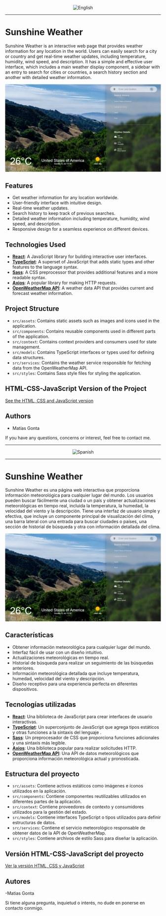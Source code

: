 <p align="center">
  <img src="https://upload.wikimedia.org/wikipedia/en/thumb/a/ae/Flag_of_the_United_Kingdom.svg/2560px-Flag_of_the_United_Kingdom.svg.png" alt="English" width="100px" />
</p>

---

# Sunshine Weather

Sunshine Weather is an interactive web page that provides weather information for any location in the world. Users can easily search for a city or country and get real-time weather updates, including temperature, humidity, wind speed, and description. It has a simple and effective user interface, which includes a main weather display component, a sidebar with an entry to search for cities or countries, a search history section and another with detailed weather information.

![Sunshine-Weather!](./sunshine-weather-screenshot.png)

## Features

- Get weather information for any location worldwide.
- User-friendly interface with intuitive design.
- Real-time weather updates.
- Search history to keep track of previous searches.
- Detailed weather information including temperature, humidity, wind speed, and description.
- Responsive design for a seamless experience on different devices.

## Technologies Used

- <a href="https://react.dev/" target="_blank">**React**</a>: A JavaScript library for building interactive user interfaces.
- <a href="https://www.typescriptlang.org/docs/" target="_blank">**TypeScript**</a>: A superset of JavaScript that adds static types and other features to the language syntax.
- <a href="https://sass-lang.com/documentation/" target="_blank">**Sass**</a>: A CSS preprocessor that provides additional features and a more readable syntax.
- <a href="https://axios-http.com/" target="_blank">**Axios**</a>: A popular library for making HTTP requests.
- <a href="https://openweathermap.org/api" target="_blank">**OpenWeatherMap API**</a>: A weather data API that provides current and forecast weather information.

## Project Structure

- `src/assets`: Contains static assets such as images and icons used in the application.
- `src/components`: Contains reusable components used in different parts of the application.
- `src/context`: Contains context providers and consumers used for state management.
- `src/models`: Contains TypeScript interfaces or types used for defining data structures.
- `src/services`: Contains the weather service responsible for fetching data from the OpenWeatherMap API.
- `src/styles`: Contains Sass style files for styling the application.

## HTML-CSS-JavaScript Version of the Project

<a href="https://github.com/MatiasGonta/sunshine-weather-html-css-js" target="_blank">See the HTML, CSS and JavaScript version</a>

## Authors

- Matías Gonta

If you have any questions, concerns or interest, feel free to contact me.

---

<p align="center">
  <img src="https://upload.wikimedia.org/wikipedia/commons/thumb/9/9a/Flag_of_Spain.svg/2560px-Flag_of_Spain.svg.png" alt="Spanish" width="100px" />
</p>

---

# Sunshine Weather

Sunshine Weather es una página web interactiva que proporciona información meteorológica para cualquier lugar del mundo. Los usuarios pueden buscar fácilmente una ciudad o un país y obtener actualizaciones meteorológicas en tiempo real, incluida la temperatura, la humedad, la velocidad del viento y la descripción. Tiene una interfaz de usuario simple y efectiva, que incluye un componente principal de visualización del clima, una barra lateral con una entrada para buscar ciudades o países, una sección de historial de búsqueda y otra con información detallada del clima.

![Sunshine-Weather!](./sunshine-weather-screenshot.png)

## Características

- Obtener información meteorológica para cualquier lugar del mundo.
- Interfaz fácil de usar con un diseño intuitivo.
- Actualizaciones meteorológicas en tiempo real.
- Historial de búsqueda para realizar un seguimiento de las búsquedas anteriores.
- Información meteorológica detallada que incluye temperatura, humedad, velocidad del viento y descripción.
- Diseño receptivo para una experiencia perfecta en diferentes dispositivos.

## Tecnologías utilizadas

- <a href="https://react.dev/" target="_blank">**React**</a>: Una biblioteca de JavaScript para crear interfaces de usuario interactivas.
- <a href="https://www.typescriptlang.org/docs/" target="_blank">**TypeScript**</a>: Un superconjunto de JavaScript que agrega tipos estáticos y otras funciones a la sintaxis del lenguaje .
- <a href="https://sass-lang.com/documentation/" target="_blank">**Sass**</a>: Un preprocesador de CSS que proporciona funciones adicionales y una sintaxis más legible.
- <a href="https://axios-http.com/" target="_blank">**Axios**</a>: Una biblioteca popular para realizar solicitudes HTTP.
- <a href="https://openweathermap.org/api" target="_blank">**OpenWeatherMap API**</a>: Una API de datos meteorológicos que proporciona información meteorológica actual y pronosticada.

## Estructura del proyecto

- `src/assets`: Contiene activos estáticos como imágenes e íconos utilizados en la aplicación.
- `src/components`: Contiene componentes reutilizables utilizados en diferentes partes de la aplicación.
- `src/context`: Contiene proveedores de contexto y consumidores utilizados para la gestión del estado.
- `src/models`: Contiene interfaces TypeScript o tipos utilizados para definir estructuras de datos.
- `src/services`: Contiene el servicio meteorológico responsable de obtener datos de la API de OpenWeatherMap.
- `src/styles`: Contiene archivos de estilo Sass para diseñar la aplicación.

## Versión HTML-CSS-JavaScript del proyecto

<a href="https://github.com/MatiasGonta/sunshine-weather-html-css-js" target="_blank">Ver la versión HTML, CSS y JavaScript</a>

## Autores

-Matias Gonta

Si tiene alguna pregunta, inquietud o interés, no dude en ponerse en contacto conmigo.